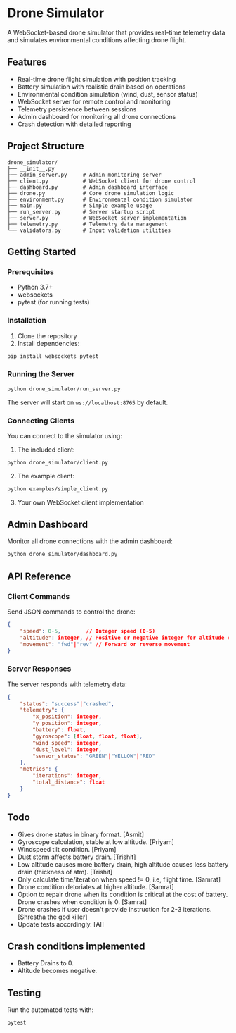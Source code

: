 # Drone Simulator

A WebSocket-based drone simulator that provides real-time telemetry data and simulates environmental conditions affecting drone flight.

## Features

- Real-time drone flight simulation with position tracking
- Battery simulation with realistic drain based on operations
- Environmental condition simulation (wind, dust, sensor status)
- WebSocket server for remote control and monitoring
- Telemetry persistence between sessions
- Admin dashboard for monitoring all drone connections
- Crash detection with detailed reporting

## Project Structure

```
drone_simulator/
├── __init__.py
├── admin_server.py     # Admin monitoring server
├── client.py           # WebSocket client for drone control
├── dashboard.py        # Admin dashboard interface
├── drone.py            # Core drone simulation logic
├── environment.py      # Environmental condition simulator
├── main.py             # Simple example usage
├── run_server.py       # Server startup script
├── server.py           # WebSocket server implementation
├── telemetry.py        # Telemetry data management
└── validators.py       # Input validation utilities
```

## Getting Started

### Prerequisites

- Python 3.7+
- websockets
- pytest (for running tests)

### Installation

1. Clone the repository
2. Install dependencies:
```bash
pip install websockets pytest
```

### Running the Server

```bash
python drone_simulator/run_server.py
```

The server will start on `ws://localhost:8765` by default.

### Connecting Clients

You can connect to the simulator using:

1. The included client:
```bash
python drone_simulator/client.py
```

2. The example client:
```bash
python examples/simple_client.py
```

3. Your own WebSocket client implementation

## Admin Dashboard

Monitor all drone connections with the admin dashboard:

```bash
python drone_simulator/dashboard.py
```

## API Reference

### Client Commands

Send JSON commands to control the drone:

```json
{
    "speed": 0-5,        // Integer speed (0-5)
    "altitude": integer, // Positive or negative integer for altitude change
    "movement": "fwd"|"rev" // Forward or reverse movement
}
```

### Server Responses

The server responds with telemetry data:

```json
{
    "status": "success"|"crashed",
    "telemetry": {
        "x_position": integer,
        "y_position": integer,
        "battery": float,
        "gyroscope": [float, float, float],
        "wind_speed": integer,
        "dust_level": integer,
        "sensor_status": "GREEN"|"YELLOW"|"RED"
    },
    "metrics": {
        "iterations": integer,
        "total_distance": float
    }
}
```

## Todo

- Gives drone status in binary format. [Asmit]
- Gyroscope calculation, stable at low altitude. [Priyam]
- Windspeed tilt condition. [Priyam]
- Dust storm affects battery drain. [Trishit]
- Low altitude causes more battery drain, high altitude causes less battery drain (thickness of atm). [Trishit]
- Only calculate time/iteration when speed != 0, i.e, flight time. [Samrat]
- Drone condition detoriates at higher altitude. [Samrat]
- Option to repair drone when its condition is critical at the cost of battery. Drone crashes when condition is 0. [Samrat]
- Drone crashes if user doesn't provide instruction for 2-3 iterations. [Shrestha the god killer]
- Update tests accordingly. [AI]

## Crash conditions implemented

- Battery Drains to 0.
- Altitude becomes negative.

## Testing

Run the automated tests with:

```bash
pytest
```
